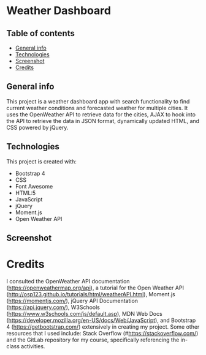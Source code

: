 # Weather Dashboard

## Table of contents

- [General info](#general-info)
- [Technologies](#technologies)
- [Screenshot](#screenshot)
- [Credits](#credits)

## General info

This project is a weather dashboard app with search functionality to find current weather conditions and forecasted weather for multiple cities. It uses the OpenWeather API to retrieve data for the cities, AJAX to hook into the API to retrieve the data in JSON format, dynamically updated HTML, and CSS powered by jQuery.

## Technologies

This project is created with:

- Bootstrap 4
- CSS
- Font Awesome
- HTML:5
- JavaScript
- jQuery
- Moment.js
- Open Weather API

## Screenshot

# Credits

I consulted the OpenWeather API documentation (https://openweathermap.org/api), a tutorial for the Open Weather API (http://osp123.github.io/tutorials/html/weatherAPI.html), Moment.js (https://momentjs.com/), jQuery API Documentation (https://api.jquery.com/), W3Schools (https://www.w3schools.com/js/default.asp), MDN Web Docs (https://developer.mozilla.org/en-US/docs/Web/JavaScript), and Bootstrap 4 (https://getbootstrap.com/) extensively in creating my project. Some other resources that I used include: Stack Overflow (#https://stackoverflow.com/) and the GitLab repository for my course, specifically referencing the in-class activities.

